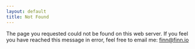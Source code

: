 ```yaml
---
layout: default
title: Not Found
---
```

The page you requested could not be found on this web server. If you feel you
have reached this message in error, feel free to email me: finn@finn.io
